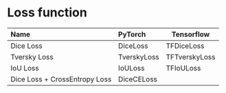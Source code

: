 # Loss function

| Name                          | PyTorch     | Tensorflow    |
|:------------------------------|:------------|---------------|
| Dice Loss                     | DiceLoss    | TFDiceLoss    |
| Tversky Loss                  | TverskyLoss | TFTverskyLoss |
| IoU Loss                      | IoULoss     | TFIoULoss     |
| Dice Loss + CrossEntropy Loss | DiceCELoss  |     |


